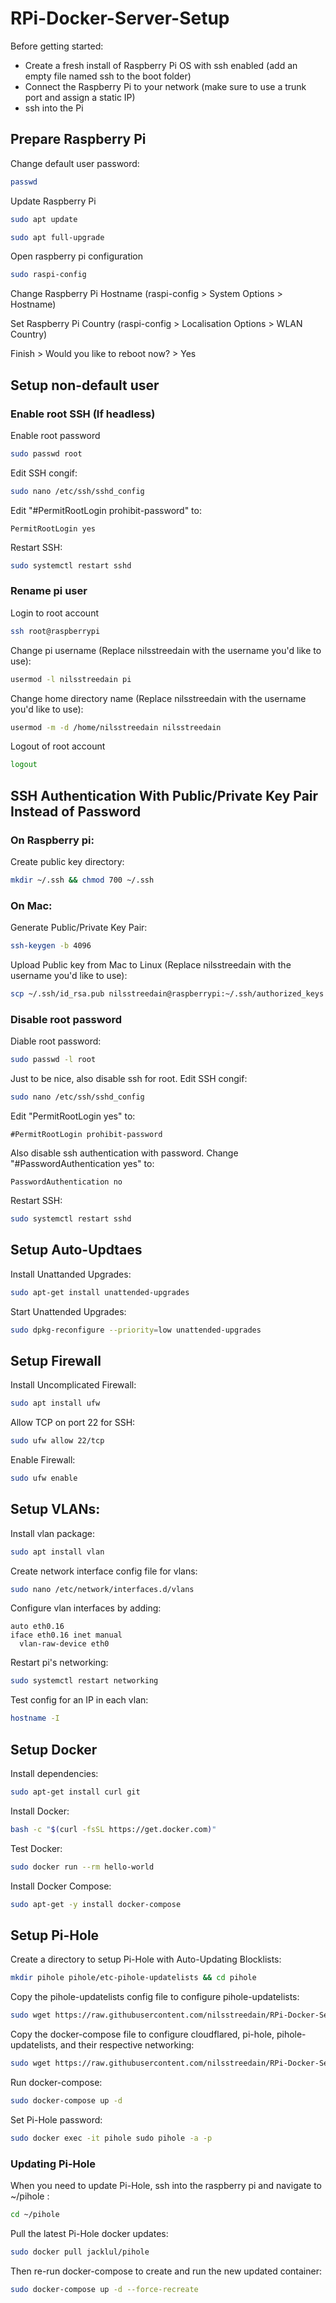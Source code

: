 # RPi-Docker-Server-Setup

Before getting started:
- Create a fresh install of Raspberry Pi OS with ssh enabled (add an empty file named ssh to the boot folder)
- Connect the Raspberry Pi to your network (make sure to use a trunk port and assign a static IP)
- ssh into the Pi

## Prepare Raspberry Pi

Change default user password:

```bash
passwd
```

Update Raspberry Pi

```bash
sudo apt update
```

```bash
sudo apt full-upgrade
```

Open raspberry pi configuration

```bash
sudo raspi-config
```

Change Raspberry Pi Hostname (raspi-config > System Options > Hostname)

Set Raspberry Pi Country (raspi-config > Localisation Options > WLAN Country)

Finish > Would you like to reboot now? > Yes

## Setup non-default user

### Enable root SSH (If headless)

Enable root password
```bash
sudo passwd root
```

Edit SSH congif:
```bash
sudo nano /etc/ssh/sshd_config
```

Edit "#PermitRootLogin prohibit-password" to:
```
PermitRootLogin yes
```

Restart SSH:
```bash
sudo systemctl restart sshd
```

### Rename pi user

Login to root account
```bash
ssh root@raspberrypi
```

Change pi username (Replace nilsstreedain with the username you'd like to use):
```bash
usermod -l nilsstreedain pi
```

Change home directory name (Replace nilsstreedain with the username you'd like to use):
```bash
usermod -m -d /home/nilsstreedain nilsstreedain
```

Logout of root account
```bash
logout
```

## SSH Authentication With Public/Private Key Pair Instead of Password

### On Raspberry pi:

Create public key directory:
```bash
mkdir ~/.ssh && chmod 700 ~/.ssh
```

### On Mac:

Generate Public/Private Key Pair:
```bash
ssh-keygen -b 4096
```

Upload Public key from Mac to Linux (Replace nilsstreedain with the username you'd like to use):
```bash
scp ~/.ssh/id_rsa.pub nilsstreedain@raspberrypi:~/.ssh/authorized_keys
```

### Disable root password

Diable root password:
```bash
sudo passwd -l root
```

Just to be nice, also disable ssh for root. Edit SSH congif:
```bash
sudo nano /etc/ssh/sshd_config
```

Edit "PermitRootLogin yes" to:
```
#PermitRootLogin prohibit-password
```

Also disable ssh authentication with password. Change "#PasswordAuthentication yes" to:
```
PasswordAuthentication no
```

Restart SSH:
```bash
sudo systemctl restart sshd
```

## Setup Auto-Updtaes

Install Unattanded Upgrades:
```bash
sudo apt-get install unattended-upgrades
```

Start Unattended Upgrades:
```bash
sudo dpkg-reconfigure --priority=low unattended-upgrades
```

## Setup Firewall

Install Uncomplicated Firewall:
```bash
sudo apt install ufw
```

Allow TCP on port 22 for SSH:
```bash
sudo ufw allow 22/tcp
```

Enable Firewall:
```bash
sudo ufw enable
```

## Setup VLANs:

Install vlan package:
```bash
sudo apt install vlan
```

Create network interface config file for vlans:
```bash
sudo nano /etc/network/interfaces.d/vlans
```

Configure vlan interfaces by adding:
```
auto eth0.16
iface eth0.16 inet manual
  vlan-raw-device eth0
 ```

Restart pi's networking:
```bash
sudo systemctl restart networking
```

Test config for an IP in each vlan:
```bash
hostname -I
```

## Setup Docker

Install dependencies:
```bash
sudo apt-get install curl git
```

Install Docker:
```bash
bash -c "$(curl -fsSL https://get.docker.com)"
```

Test Docker:
```bash
sudo docker run --rm hello-world
```

Install Docker Compose:
```bash
sudo apt-get -y install docker-compose
```

## Setup Pi-Hole

Create a directory to setup Pi-Hole with Auto-Updating Blocklists:
```bash
mkdir pihole pihole/etc-pihole-updatelists && cd pihole
```

Copy the pihole-updatelists config file to configure pihole-updatelists:
```bash
sudo wget https://raw.githubusercontent.com/nilsstreedain/RPi-Docker-Server-Setup/main/pihole/pihole-updatelists/pihole-updatelists.conf -O etc-pihole-updatelists/pihole-updatelists.conf
```

Copy the docker-compose file to configure cloudflared, pi-hole, pihole-updatelists, and their respective networking:
```bash
sudo wget https://raw.githubusercontent.com/nilsstreedain/RPi-Docker-Server-Setup/main/pihole/docker-compose.yml -O docker-compose.yml
```

Run docker-compose:
```bash
sudo docker-compose up -d
```

Set Pi-Hole password:
```bash
sudo docker exec -it pihole sudo pihole -a -p
```

### Updating Pi-Hole
When you need to update Pi-Hole, ssh into the raspberry pi and navigate to ~/pihole :
```bash
cd ~/pihole
```

Pull the latest Pi-Hole docker updates:

```bash
sudo docker pull jacklul/pihole
```
<!--
```bash
sudo docker pull pihole/pihole && sudo docker pull jacklul/pihole
```
-->

Then re-run docker-compose to create and run the new updated container:
```bash
sudo docker-compose up -d --force-recreate
```
